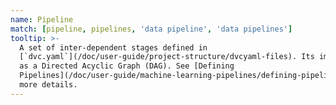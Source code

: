 ```yaml
---
name: Pipeline
match: [pipeline, pipelines, 'data pipeline', 'data pipelines']
tooltip: >-
  A set of inter-dependent stages defined in
  [`dvc.yaml`](/doc/user-guide/project-structure/dvcyaml-files). Its implemented
  as a Directed Acyclic Graph (DAG). See [Defining
  Pipelines](/doc/user-guide/machine-learning-pipelines/defining-pipelines) for
  more details.
---
```

